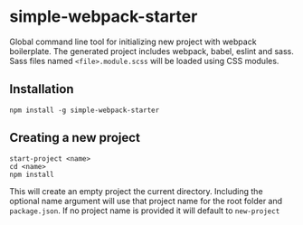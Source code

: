 # simple-webpack-starter

Global command line tool for initializing new project with webpack boilerplate. The generated project includes webpack, babel, eslint and sass. Sass files named `<file>.module.scss` will be loaded using CSS modules.

## Installation

`npm install -g simple-webpack-starter`

## Creating a new project

```
start-project <name>
cd <name>
npm install
```

This will create an empty project the current directory. Including the optional name argument will use that project name for the root folder and `package.json`. If no project name is provided it will default to `new-project`